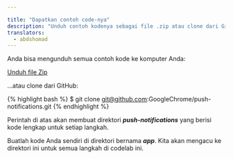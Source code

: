 ```yaml
---

title: "Dapatkan contoh code-nya"
description: "Unduh contoh kodenya sebagai file .zip atau clone dari GitHub"
translators:
  - abdshomad
---
```


Anda bisa mengunduh semua contoh kode ke komputer Anda:

[Unduh file Zip](https://github.com/GoogleChrome/push-notifications/archive/master.zip)

...atau clone dari GitHub:

{% highlight bash %}
$ git clone git@github.com:GoogleChrome/push-notifications.git
{% endhighlight %}

Perintah di atas akan membuat direktori **_push-notifications_** yang berisi kode lengkap untuk setiap langkah.

Buatlah kode Anda sendiri di direktori bernama **_app_**. Kita akan mengacu ke direktori ini untuk semua langkah di codelab ini.